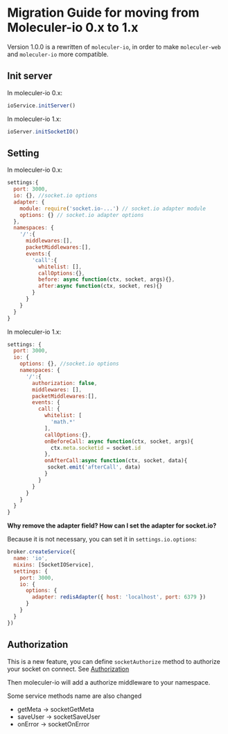 # Migration Guide for moving from Moleculer-io 0.x to 1.x
Version 1.0.0 is a rewritten of `moleculer-io`, in order to make `moleculer-web` and `moleculer-io` more compatible.

## Init server
In moleculer-io 0.x:
```js
ioService.initServer()
```
In moleculer-io 1.x:
```js
ioServer.initSocketIO()
```

## Setting
In moleculer-io 0.x:
```js
settings:{
  port: 3000,
  io: {}, //socket.io options
  adapter: {
    module: require('socket.io-...') // socket.io adapter module
    options: {} // socket.io adapter options
  },
  namespaces: {
    '/':{
      middlewares:[],
      packetMiddlewares:[],
      events:{
        'call':{
          whitelist: [],
          callOptions:{},
          before: async function(ctx, socket, args){},
          after:async function(ctx, socket, res){}
        }
      }
    }
  }
}
```

In moleculer-io 1.x:
```js
settings: {
  port: 3000,
  io: {
    options: {}, //socket.io options
    namespaces: {
      '/':{
        authorization: false,
        middlewares: [],
        packetMiddlewares:[],
        events: {
          call: {
            whitelist: [
              'math.*'
            ],
            callOptions:{},
            onBeforeCall: async function(ctx, socket, args){
              ctx.meta.socketid = socket.id
            },
            onAfterCall:async function(ctx, socket, data){
             socket.emit('afterCall', data)
            }
          }
        }
      }
    }
  }
}
```
**Why remove the adapter field? How can I set the adapter for socket.io?**

Because it is not necessary, you can set it in `settings.io.options`:
```js
broker.createService({
  name: 'io',
  mixins: [SocketIOService],
  settings: {
    port: 3000,
    io: {
      options: {
        adapter: redisAdapter({ host: 'localhost', port: 6379 })
      }
    }
  }
})
```

## Authorization
This is a new feature, you can define `socketAuthorize` method to authorize your socket on connect. See [Authorization](README.md#authorization)

Then moleculer-io will add a authorize middleware to your namespace.

Some service methods name are also changed
- getMeta -> socketGetMeta
- saveUser -> socketSaveUser
- onError -> socketOnError
